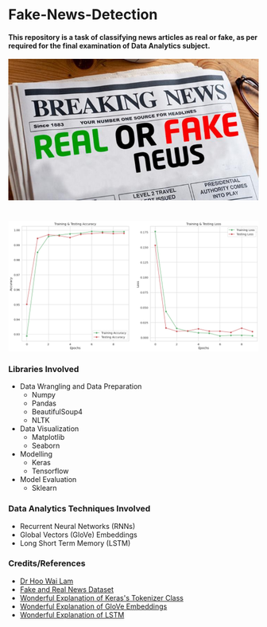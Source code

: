 # Fake-News-Detection
#### This repository is a task of classifying news articles as real or fake, as per required for the final examination of Data Analytics subject.

![Fake News](https://github.com/Hongyanlee0614/Fake-News-Detection/blob/main/image.png)
#
![SS](https://github.com/Hongyanlee0614/Fake-News-Detection/blob/main/SS.png)

### Libraries Involved
- Data Wrangling and Data Preparation
  - Numpy
  - Pandas
  - BeautifulSoup4
  - NLTK
- Data Visualization
  - Matplotlib
  - Seaborn
- Modelling
  - Keras
  - Tensorflow
- Model Evaluation
  - Sklearn

### Data Analytics Techniques Involved
- Recurrent Neural Networks (RNNs)
- Global Vectors (GloVe) Embeddings
- Long Short Term Memory (LSTM)

### Credits/References
- [Dr Hoo Wai Lam](https://umexpert.um.edu.my/wlhoo.html)
- [Fake and Real News Dataset](https://www.kaggle.com/clmentbisaillon/fake-and-real-news-dataset)
- [Wonderful Explanation of Keras's Tokenizer Class](https://medium.com/analytics-vidhya/understanding-nlp-keras-tokenizer-class-arguments-with-example-551c100f0cbd)
- [Wonderful Explanation of GloVe Embeddings](https://towardsdatascience.com/light-on-math-ml-intuitive-guide-to-understanding-glove-embeddings-b13b4f19c010)
- [Wonderful Explanation of LSTM](https://ahmetozlu93.medium.com/long-short-term-memory-lstm-networks-in-a-nutshell-363cd470ccac)
